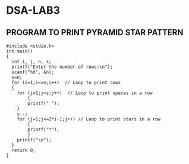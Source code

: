 # DSA-LAB3
## PROGRAM TO PRINT PYRAMID STAR PATTERN
    #include <stdio.h>
    int main()
    {
      int i, j, n, s;
      printf("Enter the number of rows:\n");
      scanf("%d", &n);
      s=n;
      for (i=1;i<=n;i++)  // Loop to print rows
      {
        for (j=1;j<s;j++)  // Loop to print spaces in a row
          	{
			printf(" ");
		}
        s--;
        for (j=1;j<=2*i-1;j++) // Loop to print stars in a row
         	{
		  	printf("*");
    		}
	    printf("\n");
      }
      return 0;
    }
